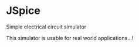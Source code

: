 # JSpice
Simple electrical circuit simulator

This simulator is usable for real world applications...!
